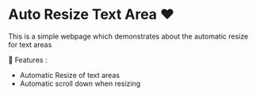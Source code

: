 # Auto Resize Text Area ❤️ 

This is a simple webpage which demonstrates about the automatic resize for text areas


🔭 Features :

- Automatic Resize of text areas
- Automatic scroll down when resizing
